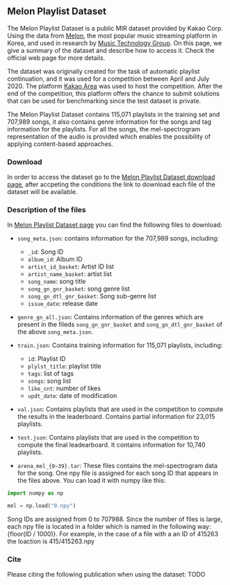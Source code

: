 ## Melon Playlist Dataset

The Melon Playlist Dataset is a public MIR dataset provided by Kakao Corp. Using the data from [Melon](http://www.melon.com), the most popular music streaming platform in Korea, and used in research by [Music Technology Group](https://www.upf.edu/web/mtg). On this page, we give a summary of the dataset and describe how to access it. Check the official web page for more details.

The dataset was originally created for the task of automatic playlist continuation, and it was used for a competition between April and July 2020. The platform [Kakao Area](https://arena.kakao.com/c/8) was used to host the competition. After the end of the competition, this platform offers the chance to submit solutions that can be used for benchmarking since the test dataset is private.

The Melon Playlist Dataset contains 115,071 playlists in the training set and 707,989 songs, it also contains genre information for the songs and tag information for the playlists.  For all the songs, the mel-spectrogram representation of the audio is provided which enables the possibility of applying content-based approaches.


### Download

In order to access the dataset go to the [Melon Playlist Dataset download page](https://arena.kakao.com/melon_dataset), after accpeting the conditions the link to download each file of the dataset will be available.


### Description of the files 

In [Melon Playlist Dataset page](https://arena.kakao.com/melon_dataset) you can find the following files to download:

 - `song_meta.json`: contains information for the 707,989 songs, including:
   - `_id`: Song ID
   - `album_id`: Album ID
   - `artist_id_basket`: Artist ID list
   - `artist_name_basket`: artist list
   - `song_name`: song title
   - `song_gn_gnr_basket`: song genre list
   - `song_gn_dtl_gnr_basket`: Song sub-genre list
   - `issue_date`: release date

  - `genre_gn_all.json`: Contains information of the genres which are present in the fileds `song_gn_gnr_basket` and `song_gn_dtl_gnr_basket` of the above `song_meta.json`.
  - `train.json`: Contains training information for 115,071 playlists, including: 
    - `id`: Playlist ID
    - `plylst_title`: playlist title
    - `tags`: list of tags
    - `songs`: song list
    - `like_cnt`: number of likes
    - `updt_date`: date of modification
  - `val.json`: Contains playlists that are used in the competition to compute the results in the leaderboard. Contains partial information for  23,015 playlists.
  - `test.json`: Contains playlists that are used in the competition to compute the final leadearboard. It contains information for 10,740 playlists.
  - `arena_mel_{0~39}.tar`: These files contains the mel-spectrogram data for the song. One npy file is assigned for each song ID that appears in the files above. You can load it with numpy like this:

```python
import numpy as np

mel = np.load("0.npy")
```

Song IDs are assigned from 0 to 707988. Since the number of files is large, each npy file is located in a folder which is named in the following way: {floor(ID / 1000)}. For example, in the case of a file with a an ID of 415263 the loaction is 415/415263.npy

### Cite 

Please citing the following publication when using the dataset: TODO
